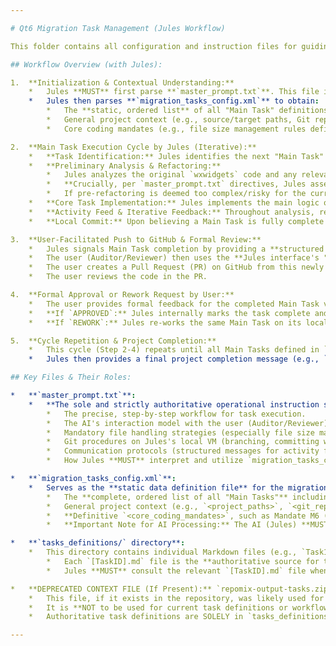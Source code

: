 ```yaml
---

# Qt6 Migration Task Management (Jules Workflow)

This folder contains all configuration and instruction files for guiding the AI assistant, Jules, in the migration of the project from the `wxwidgets` codebase to a Qt6-based application (`project_qt`).

## Workflow Overview (with Jules):

1.  **Initialization & Contextual Understanding:**
    *   Jules **MUST** first parse **`master_prompt.txt`**. This file is its **sole authoritative operational guide**, detailing the precise workflow, interaction model, Git procedures, communication protocols, and how to interpret other configuration files.
    *   Jules then parses **`migration_tasks_config.xml`** to obtain:
        *   The **static, ordered list** of all "Main Task" definitions (ID, title, path to detailed `.md` specification).
        *   General project context (e.g., source/target paths, Git repository details).
        *   Core coding mandates (e.g., file size management rules defined in the XML).

2.  **Main Task Execution Cycle by Jules (Iterative):**
    *   **Task Identification:** Jules identifies the next "Main Task" from `migration_tasks_config.xml` that has not yet been formally approved by the user (based on its internal tracking of approved tasks).
    *   **Preliminary Analysis & Refactoring:**
        *   Jules analyzes the original `wxwidgets` code and any relevant existing code in `Project_QT/src` for the current task.
        *   **Crucially, per `master_prompt.txt` directives, Jules assesses target C++ source/header files for size based on criteria in Mandate M6 of `migration_tasks_config.xml` (e.g., exceeding ~250 lines or substantial changes to already large files). If criteria are met, Jules **MUST** refactor it into smaller, logically coherent modules (`.cpp`/`.h` pairs) to ensure it can operate within its processing limits and maintain code quality. All functionality must be preserved. Jules **MUST** report any new files created using the `NEW_FILES_FOR_CMAKE:` tag in its activity feed and final task summary.**
        *   If pre-refactoring is deemed too complex/risky for the current task, Jules will flag it (using the `DEFERRED_REFACTORING_WARNING:` format) and proceed with caution.
    *   **Core Task Implementation:** Jules implements the main logic of the task, referring to the detailed instructions in the corresponding **`tasks_definitions/[TaskID].md`** file.
    *   **Activity Feed & Iterative Feedback:** Throughout analysis, refactoring, and implementation, Jules provides a real-time activity feed (using structured messages like `DESIGN_CHOICE:`, `CODE_CHANGE_SUMMARY:`, etc.). The user can provide iterative feedback, corrections, and requests via chat, which Jules incorporates after acknowledgement (e.g., `USER_FEEDBACK_ACKNOWLEDGED:`).
    *   **Local Commit:** Upon believing a Main Task is fully complete (including addressing iterative feedback and ensuring 100% feature parity for the task's scope), Jules commits all changes (including any new files from refactoring) to a new local feature branch on its VM using the format specified in `master_prompt.txt`. Jules does *not* push to GitHub.

3.  **User-Facilitated Push to GitHub & Formal Review:**
    *   Jules signals Main Task completion by providing a **structured final task summary** (as defined in `master_prompt.txt`, including TASK_ID, LOCAL_BRANCH, COMMIT_SHA_FULL, FILES_MODIFIED, NEW_FILES_FOR_CMAKE, etc.).
    *   The user (Auditor/Reviewer) then uses the **Jules interface's "Publish branch (after Jules uses submit() tool) " functionality**. This action pushes Jules's locally committed feature branch (using `LOCAL_BRANCH` and `COMMIT_SHA_FULL` from summary) to the main GitHub repository.
    *   The user creates a Pull Request (PR) on GitHub from this newly pushed branch.
    *   The user reviews the code in the PR.

4.  **Formal Approval or Rework Request by User:**
    *   The user provides formal feedback for the completed Main Task via chat (e.g., `APPROVED:[TaskID]` or `REWORK:[TaskID] [specific feedback]`).
    *   **If `APPROVED`:** Jules internally marks the task complete and proceeds to identify the next pending Main Task.
    *   **If `REWORK`:** Jules re-works the same Main Task on its local feature branch (amending the previous commit), incorporating the formal feedback (still allowing for iterative chat during this rework). It then commits the changes locally and signals readiness (using `TASK_REWORK_COMPLETE:` and an updated summary) for another user-triggered push and re-review (Step 3).

5.  **Cycle Repetition & Project Completion:**
    *   This cycle (Step 2-4) repeats until all Main Tasks defined in `migration_tasks_config.xml` are completed and formally approved.
    *   Jules then provides a final project completion message (e.g., `PROJECT_STATUS: ALL_TASKS_APPROVED`).

## Key Files & Their Roles:

*   **`master_prompt.txt`**:
    *   **The sole and strictly authoritative operational instruction set for the AI assistant (Jules).** It dictates:
        *   The precise, step-by-step workflow for task execution.
        *   The AI's interaction model with the user (Auditor/Reviewer).
        *   Mandatory file handling strategies (especially file size management, refactoring logic, and reporting of new files using `NEW_FILES_FOR_CMAKE:`).
        *   Git procedures on Jules's local VM (branching, committing with specified formats, amending for rework).
        *   Communication protocols (structured messages for activity feed, task completion summaries, warnings like `DEFERRED_REFACTORING_WARNING:`, and acknowledgements like `USER_FEEDBACK_ACKNOWLEDGED:`).
        *   How Jules **MUST** interpret and utilize `migration_tasks_config.xml` (for static definitions) and `tasks_definitions/[TaskID].md` files (for task-specific details).

*   **`migration_tasks_config.xml`**:
    *   Serves as the **static data definition file** for the migration project. Jules uses this to retrieve:
        *   The **complete, ordered list of all "Main Tasks"** including their `id`, `title`, and the path to their `<detailed_spec_file>` (e.g., `tasks_definitions/TaskID.md`).
        *   General project context (e.g., `<project_paths>`, `<git_repository_details>`).
        *   **Definitive `<core_coding_mandates>`, such as Mandate M6 (File Size and Modularity), which details conditions and actions for refactoring large files (now in a structured XML format within this file).**
        *   **Important Note for AI Processing:** The AI (Jules) **MUST NOT** use fields like `current_task_id` (if present) or task `status_initial` values from this XML for dynamic state tracking during its operational workflow. Task progression is managed internally by the AI based on explicit user commands (e.g., `APPROVED:[TaskID]`) as per `master_prompt.txt`.

*   **`tasks_definitions/` directory**:
    *   This directory contains individual Markdown files (e.g., `Task1.md`, `Task2.md`), one for each task ID defined in `migration_tasks_config.xml`.
        *   Each `[TaskID].md` file is the **authoritative source for the detailed technical and functional specifications** for that specific migration task.
        *   Jules **MUST** consult the relevant `[TaskID].md` file when implementing the "main task logic" (Step 3 of the workflow in `master_prompt.txt`) to understand *what* specific functionalities to migrate or implement, and any task-specific constraints or guidelines.

*   **DEPRECATED CONTEXT FILE (If Present):** `repomix-output-tasks.zip.md`.
    *   This file, if it exists in the repository, was likely used for initial, broad context loading for an LLM.
    *   It is **NOT to be used for current task definitions or workflow instructions.**
    *   Authoritative task definitions are SOLELY in `tasks_definitions/[TaskID].md` files, and the authoritative workflow is SOLELY in `master_prompt.txt`.

---
```

